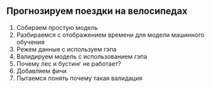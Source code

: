 ## Прогнозируем поездки на велосипедах

1. Собираем простую модель
2. Разбираемся с отображением времени для модели машинного обучения
3. Режем данные с используем гэпа
4. Валидируем модель с использованием гэпа
5. Почему лес и бустинг не работает?
6. Добавляем фичи
7. Пытаемся понять почему такая валидация 
